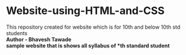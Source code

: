 # Website-using-HTML-and-CSS
This repository created for website which is for  10th and below 10th std students 
<br>
<b> Author - Bhavesh Tawade
<br>
sample website that is shows all syllabus of *th standard student
